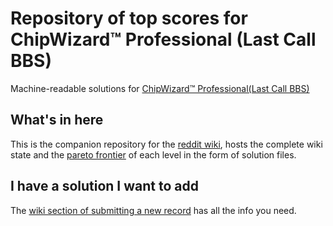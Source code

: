 # Repository of top scores for ChipWizard™ Professional (Last Call BBS) 

Machine-readable solutions for [ChipWizard™ Professional(Last Call BBS)](https://www.zachtronics.com/last-call-bbs)

## What's in here

This is the companion repository for the [reddit wiki](https://www.reddit.com/r/lastcallbbs/wiki/chipwizard), hosts the complete wiki state and the [pareto frontier](https://en.wikipedia.org/wiki/Pareto_front) of each level in the form of solution files.

## I have a solution I want to add

The [wiki section of submitting a new record](https://www.reddit.com/r/lastcallbbs/wiki/chipwizard#wiki_submitting_a_new_solution) has all the info you need.
